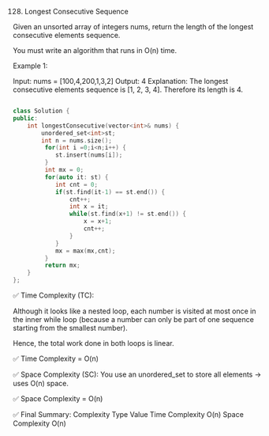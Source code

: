 128. Longest Consecutive Sequence

Given an unsorted array of integers nums, return the length of the longest consecutive elements sequence.

You must write an algorithm that runs in O(n) time.

 

Example 1:

Input: nums = [100,4,200,1,3,2]
Output: 4
Explanation: The longest consecutive elements sequence is [1, 2, 3, 4]. Therefore its length is 4.

```cpp

class Solution {
public:
    int longestConsecutive(vector<int>& nums) {
        unordered_set<int>st;
        int n = nums.size();
         for(int i =0;i<n;i++) {
            st.insert(nums[i]);
         }
         int mx = 0;
         for(auto it: st) {
            int cnt = 0;
            if(st.find(it-1) == st.end()) {
                cnt++;
                int x = it;
                while(st.find(x+1) != st.end()) {
                    x = x+1;
                    cnt++;
                }
            }
            mx = max(mx,cnt);
         }
         return mx;
    }
};

```

✅ Time Complexity (TC):

Although it looks like a nested loop, each number is visited at most once in the inner while loop (because a number can only be part of one sequence starting from the smallest number).

Hence, the total work done in both loops is linear.

✅ Time Complexity = O(n)

✅ Space Complexity (SC):
You use an unordered_set<int> to store all elements → uses O(n) space.

✅ Space Complexity = O(n)

✅ Final Summary:
Complexity Type	Value
Time Complexity	O(n)
Space Complexity	O(n)

